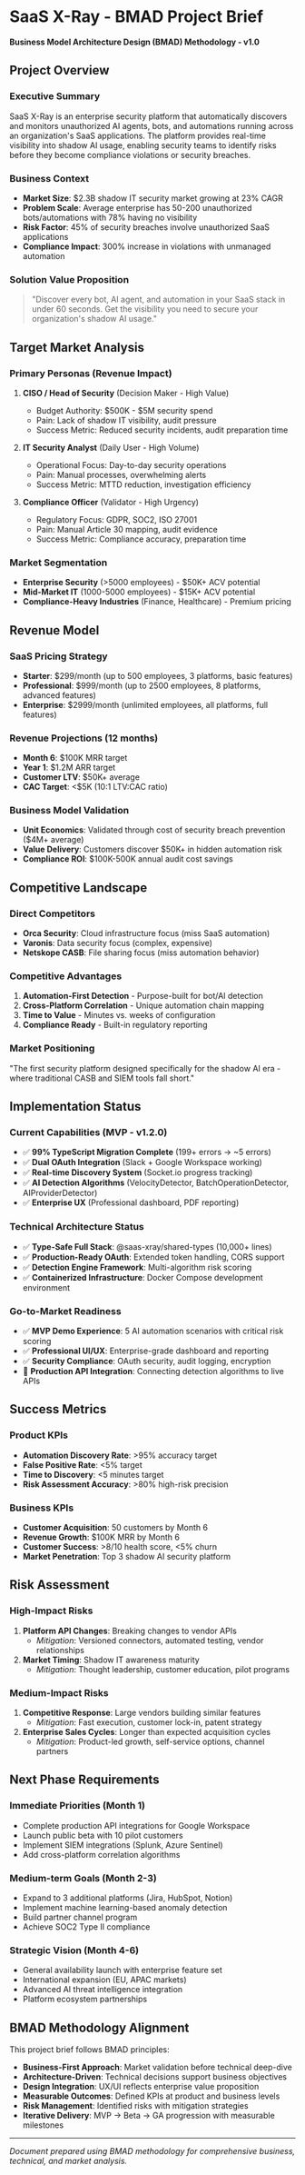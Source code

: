 # SaaS X-Ray - BMAD Project Brief

**Business Model Architecture Design (BMAD) Methodology - v1.0**

## Project Overview

### Executive Summary
SaaS X-Ray is an enterprise security platform that automatically discovers and monitors unauthorized AI agents, bots, and automations running across an organization's SaaS applications. The platform provides real-time visibility into shadow AI usage, enabling security teams to identify risks before they become compliance violations or security breaches.

### Business Context
- **Market Size**: $2.3B shadow IT security market growing at 23% CAGR
- **Problem Scale**: Average enterprise has 50-200 unauthorized bots/automations with 78% having no visibility
- **Risk Factor**: 45% of security breaches involve unauthorized SaaS applications
- **Compliance Impact**: 300% increase in violations with unmanaged automation

### Solution Value Proposition
> "Discover every bot, AI agent, and automation in your SaaS stack in under 60 seconds. Get the visibility you need to secure your organization's shadow AI usage."

## Target Market Analysis

### Primary Personas (Revenue Impact)
1. **CISO / Head of Security** (Decision Maker - High Value)
   - Budget Authority: $500K - $5M security spend
   - Pain: Lack of shadow IT visibility, audit pressure
   - Success Metric: Reduced security incidents, audit preparation time

2. **IT Security Analyst** (Daily User - High Volume)
   - Operational Focus: Day-to-day security operations
   - Pain: Manual processes, overwhelming alerts
   - Success Metric: MTTD reduction, investigation efficiency

3. **Compliance Officer** (Validator - High Urgency)
   - Regulatory Focus: GDPR, SOC2, ISO 27001
   - Pain: Manual Article 30 mapping, audit evidence
   - Success Metric: Compliance accuracy, preparation time

### Market Segmentation
- **Enterprise Security** (>5000 employees) - $50K+ ACV potential
- **Mid-Market IT** (1000-5000 employees) - $15K+ ACV potential
- **Compliance-Heavy Industries** (Finance, Healthcare) - Premium pricing

## Revenue Model

### SaaS Pricing Strategy
- **Starter**: $299/month (up to 500 employees, 3 platforms, basic features)
- **Professional**: $999/month (up to 2500 employees, 8 platforms, advanced features)
- **Enterprise**: $2999/month (unlimited employees, all platforms, full features)

### Revenue Projections (12 months)
- **Month 6**: $100K MRR target
- **Year 1**: $1.2M ARR target
- **Customer LTV**: $50K+ average
- **CAC Target**: <$5K (10:1 LTV:CAC ratio)

### Business Model Validation
- **Unit Economics**: Validated through cost of security breach prevention ($4M+ average)
- **Value Delivery**: Customers discover $50K+ in hidden automation risk
- **Compliance ROI**: $100K-500K annual audit cost savings

## Competitive Landscape

### Direct Competitors
- **Orca Security**: Cloud infrastructure focus (miss SaaS automation)
- **Varonis**: Data security focus (complex, expensive)
- **Netskope CASB**: File sharing focus (miss automation behavior)

### Competitive Advantages
1. **Automation-First Detection** - Purpose-built for bot/AI detection
2. **Cross-Platform Correlation** - Unique automation chain mapping
3. **Time to Value** - Minutes vs. weeks of configuration
4. **Compliance Ready** - Built-in regulatory reporting

### Market Positioning
"The first security platform designed specifically for the shadow AI era - where traditional CASB and SIEM tools fall short."

## Implementation Status

### Current Capabilities (MVP - v1.2.0)
- ✅ **99% TypeScript Migration Complete** (199+ errors → ~5 errors)
- ✅ **Dual OAuth Integration** (Slack + Google Workspace working)
- ✅ **Real-time Discovery System** (Socket.io progress tracking)
- ✅ **AI Detection Algorithms** (VelocityDetector, BatchOperationDetector, AIProviderDetector)
- ✅ **Enterprise UX** (Professional dashboard, PDF reporting)

### Technical Architecture Status
- ✅ **Type-Safe Full Stack**: @saas-xray/shared-types (10,000+ lines)
- ✅ **Production-Ready OAuth**: Extended token handling, CORS support
- ✅ **Detection Engine Framework**: Multi-algorithm risk scoring
- ✅ **Containerized Infrastructure**: Docker Compose development environment

### Go-to-Market Readiness
- ✅ **MVP Demo Experience**: 5 AI automation scenarios with critical risk scoring
- ✅ **Professional UI/UX**: Enterprise-grade dashboard and reporting
- ✅ **Security Compliance**: OAuth security, audit logging, encryption
- 🔄 **Production API Integration**: Connecting detection algorithms to live APIs

## Success Metrics

### Product KPIs
- **Automation Discovery Rate**: >95% accuracy target
- **False Positive Rate**: <5% target
- **Time to Discovery**: <5 minutes target
- **Risk Assessment Accuracy**: >80% high-risk precision

### Business KPIs
- **Customer Acquisition**: 50 customers by Month 6
- **Revenue Growth**: $100K MRR by Month 6
- **Customer Success**: >8/10 health score, <5% churn
- **Market Penetration**: Top 3 shadow AI security platform

## Risk Assessment

### High-Impact Risks
1. **Platform API Changes**: Breaking changes to vendor APIs
   - *Mitigation*: Versioned connectors, automated testing, vendor relationships
2. **Market Timing**: Shadow IT awareness maturity
   - *Mitigation*: Thought leadership, customer education, pilot programs

### Medium-Impact Risks
1. **Competitive Response**: Large vendors building similar features
   - *Mitigation*: Fast execution, customer lock-in, patent strategy
2. **Enterprise Sales Cycles**: Longer than expected acquisition cycles
   - *Mitigation*: Product-led growth, self-service options, channel partners

## Next Phase Requirements

### Immediate Priorities (Month 1)
- Complete production API integrations for Google Workspace
- Launch public beta with 10 pilot customers
- Implement SIEM integrations (Splunk, Azure Sentinel)
- Add cross-platform correlation algorithms

### Medium-term Goals (Month 2-3)
- Expand to 3 additional platforms (Jira, HubSpot, Notion)
- Implement machine learning-based anomaly detection
- Build partner channel program
- Achieve SOC2 Type II compliance

### Strategic Vision (Month 4-6)
- General availability launch with enterprise feature set
- International expansion (EU, APAC markets)
- Advanced AI threat intelligence integration
- Platform ecosystem partnerships

## BMAD Methodology Alignment

This project brief follows BMAD principles:
- **Business-First Approach**: Market validation before technical deep-dive
- **Architecture-Driven**: Technical decisions support business objectives
- **Design Integration**: UX/UI reflects enterprise value proposition
- **Measurable Outcomes**: Defined KPIs at product and business levels
- **Risk Management**: Identified risks with mitigation strategies
- **Iterative Delivery**: MVP → Beta → GA progression with measurable milestones

---

*Document prepared using BMAD methodology for comprehensive business, technical, and market analysis.*